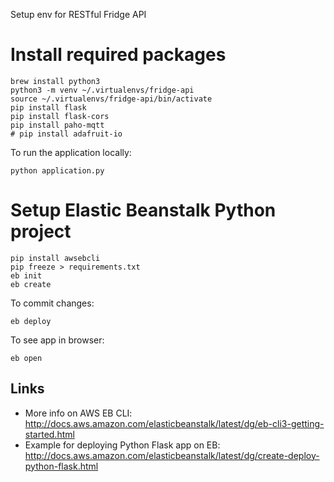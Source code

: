 Setup env for RESTful Fridge API

# Install required packages

```
brew install python3
python3 -m venv ~/.virtualenvs/fridge-api
source ~/.virtualenvs/fridge-api/bin/activate
pip install flask
pip install flask-cors
pip install paho-mqtt
# pip install adafruit-io

```

To run the application locally:

```
python application.py

```

# Setup Elastic Beanstalk Python project

```
pip install awsebcli
pip freeze > requirements.txt
eb init
eb create

```

To commit changes:

```
eb deploy

```

To see app in browser:

```
eb open

```

## Links

* More info on AWS EB CLI: http://docs.aws.amazon.com/elasticbeanstalk/latest/dg/eb-cli3-getting-started.html
* Example for deploying Python Flask app on EB: http://docs.aws.amazon.com/elasticbeanstalk/latest/dg/create-deploy-python-flask.html
